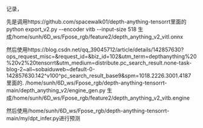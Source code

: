 记录，

先是调用https://github.com/spacewalk01/depth-anything-tensorrt里面的
python export_v2.py --encoder vitb --input-size 518
生成/home/sunh/6D_ws/Fpose_rgb/feature2/depth_anything_v2_vitl.onnx

然后使用https://blog.csdn.net/qq_39045712/article/details/142857630?ops_request_misc=&request_id=&biz_id=102&utm_term=depthanything%20%20v2%20tensorrt&utm_medium=distribute.pc_search_result.none-task-blog-2~all~sobaiduweb~default-0-142857630.142^v100^pc_search_result_base9&spm=1018.2226.3001.4187
里面的.
/home/sunh/6D_ws/Fpose_rgb/depth-anything-tensorrt-main/depth_anything_v2/engine_gen.py
生成/home/sunh/6D_ws/Fpose_rgb/feature2/depth_anything_v2_vitb.engine

然后使用/home/sunh/6D_ws/Fpose_rgb/depth-anything-tensorrt-main/my/dpt_infer.py进行预测
